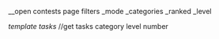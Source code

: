 __open contests page filters
_mode
_categories
_ranked
_level


*template tasks*
//get tasks
category
level
number
